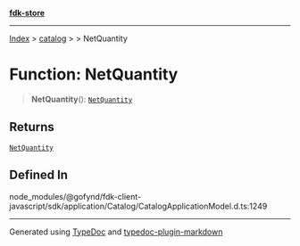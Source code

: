 [**fdk-store**](../../../README.md)
***

[Index](../../../API.md) > [catalog](../../README.md) > [<internal>](../README.md) > NetQuantity

# Function: NetQuantity

> **NetQuantity**(): [`NetQuantity`](../type-aliases/type-alias.NetQuantity.md)

## Returns

[`NetQuantity`](../type-aliases/type-alias.NetQuantity.md)

## Defined In

node\_modules/@gofynd/fdk-client-javascript/sdk/application/Catalog/CatalogApplicationModel.d.ts:1249

***
Generated using [TypeDoc](https://typedoc.org/) and [typedoc-plugin-markdown](https://www.npmjs.com/package/typedoc-plugin-markdown)
